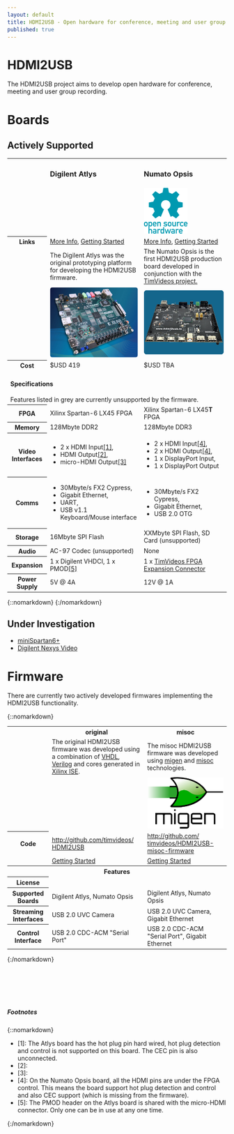 ```yaml
---
layout: default
title: HDMI2USB - Open hardware for conference, meeting and user group recording!
published: true
---
```


# HDMI2USB

The HDMI2USB project aims to develop open hardware for conference, meeting and
user group recording.

# Boards

## Actively Supported

<table class="boards">
 <tr class="name">
   <td>&nbsp;</td>
   <td class="atlys"><h3>Digilent Atlys</h3></td>
   <td class="opsis"><h3>Numato Opsis</h3></td>
 </tr>
 <tr class="open">
   <td>&nbsp;</td>
   <td class="atlys"></td>
   <td class="opsis">
<a href="https://github.com/timvideos/HDMI2USB-numato-opsis-hardware"
   alt="Fully Open Source, complete schematic and PCB avaliable.">
  <img src="/img/open-hardware.png">
</a>
   </td>
 </tr>
 <tr class="links">
   <th>Links</th>
   <td class="atlys">
<a href="" title="More information on your Digilent Atlys board.">More Info</a>, 
<a href="" title="Getting Started with your Digilent Atlys board.">Getting Started</a>
   </td>
   <td class="opsis">
<a href="" title="More information on your Numato Opsis board.">More Info</a>, 
<a href="" title="Getting Started with your Numato Opsis board.">Getting Started</a>
   </td>
 </tr>
 <tr class="desc">
   <td>&nbsp;</td>
   <td class="atlys">
The Digilent Atlys was the original prototyping platform for developing the
HDMI2USB firmware.
   </td>
   <td class="opsis">
The Numato Opsis is the first HDMI2USB production board developed in
conjunction with the <a href="http://code.timvideos.us/">TimVideos project.</a>
   </td>
 </tr>
 <tr class="picture">
   <td>&nbsp;</td>
   <td class="atlys"><img class="board-pic" src="/img/digilent-atlys.jpg"></td>
   <td class="opsis"><img class="board-pic" src="/img/numato-opsis.jpg"></td>
 </tr>

 <tr>
   <th>Cost</th>
   <td class="atlys">$USD 419</td>
   <td class="opsis">$USD TBA</td>
 </tr>

 <tr>
   <td colspan="3">
     <h4>Specifications</h4>
<span class="unsupported">Features listed in grey are currently unsupported by the firmware.</span>
   </td>
 </tr>

 <tr>
   <th>FPGA</th>
   <td class="atlys">Xilinx Spartan-6 LX45 FPGA</td>
   <td class="opsis">Xilinx Spartan-6 LX45<b>T</b> FPGA</td>
 </tr>
 <tr>
   <th>Memory</th>
   <td class="atlys">128Mbyte DDR2</td>
   <td class="opsis">128Mbyte DDR3</td>
 </tr>
 <tr>
   <th>Video Interfaces</th>
   <td class="atlys">
<ul>
  <li>2 x HDMI Input<a href="#atlys-hdmi-input" class="footnote">[1]</a>,</li>
  <li>HDMI Output<a href="#atlys-hdmi-output-1" class="footnote">[2]</a>,</li>
  <li>micro-HDMI Output<a href="#atlys-hdmi-output-1" class="footnote">[3]</a></li>
</ul>
   </td>
   <td class="opsis">
<ul>
 <li>2 x HDMI Input<a href="#opsis-hdmi" class="footnote">[4]</a>, </li>
 <li>2 x HDMI Output<a href="#opsis-hdmi" class="footnote">[4]</a>, </li>
 <li class="unsupported">1 x DisplayPort Input,</li>
 <li class="unsupported">1 x DisplayPort Output</li>
</ul>
   </td>
 </tr>
 <tr>
   <th>Comms</th>
   <td class="atlys">
<ul>
 <li>30Mbyte/s FX2 Cypress,</li>
 <li>Gigabit Ethernet,</li>
 <li>UART,</li> 
 <li class="unsupported">USB v1.1 Keyboard/Mouse interface</li>
</ul>
   </td>
   <td class="opsis">
<ul>
 <li>30Mbyte/s FX2 Cypress,</li>
 <li>Gigabit Ethernet,</li>
 <li class="unsupported">USB 2.0 OTG</li>
</ul>
   </td>
 </tr>
 <tr>
   <th>Storage</th>
   <td class="atlys">16Mbyte SPI Flash</td>
   <td class="opsis">XXMbyte SPI Flash, <span class="unsupported">SD Card (unsupported)</span></td>
 </tr>
 <tr>
   <th>Audio</th>
   <td class="atlys unsupported">AC-97 Codec (unsupported)</td>
   <td class="opsis">None</td>
 </tr>
 <tr>
   <th>Expansion</th>
   <td class="atlys">1 x Digilent VHDCI, 1 x PMOD<a href="#atlys-pmod" class="footnote">[5]</a></td>
   <td class="opsis">1 x <a href="">TimVideos FPGA Expansion Connector</a></td>
 </tr>
 <tr>
   <th>Power Supply</th>
   <td class="atlys">5V @ 4A</td>
   <td class="opsis">12V @ 1A</td>
 </tr>
</table>
{::nomarkdown}
{:/nomarkdown}

## Under Investigation

 * <a href="">miniSpartan6+</a>
 * <a href="">Digilent Nexys Video</a>



# Firmware


There are currently two actively developed firmwares implementing the HDMI2USB
functionality.


{::nomarkdown}
<table class="firmware">

 <tr class="name">
   <td>&nbsp;</td>
   <th class="fw-original">original</td>
   <th class="fw-misoc">misoc</td>
 </tr>

 <tr class="desc">
   <td>&nbsp;</td>
   <td class="fw-original">
The original HDMI2USB firmware was developed using a combination of 
<a href="">VHDL</a>, <a href="">Verilog</a> and cores generated in 
<a href="">Xilinx ISE<a/>.
   </td>
   <td>
The misoc HDMI2USB firmware was developed using <a href="">migen</a> and <a
href="">misoc</a> technologies.

   </td>
 </tr>

 <tr class="picture">
   <td>&nbsp;</td>
   <td class="fw-original"><img src=""></td>
   <td class="fw-misoc"><img src="img/misoc-logo.png"></td>
 </tr>

 <tr class="code">
   <th>Code</th>
   <td class="fw-original"><a href="http://github.com/timvideos/HDMI2USB">http://github.com/<wbr>timvideos/<wbr>HDMI2USB</a></td>
   <td class="fw-misoc"><a href="http://github.com/timvideos/HDMI2USB-misoc-firmware">http://github.com/<wbr>timvideos/<wbr>HDMI2USB-misoc-firmware</a></td>
 </tr>

 <tr class="links">
   <td>&nbsp;</td>
   <td class="fw-original">
<a href="" title="Getting Started with HDMI2USB Original Firmware">Getting Started</a>
   </td>
   <td class="fw-misoc">
<a href="" title="Getting Started with HDMI2USB misoc Firmware">Getting Started</a>
   </td>
 </tr>

 <tr>
   <th colspan=3>
     Features
   </th>
 </tr>
 <tr>
   <th>License</th>
   <td class="fw-original"></td>
   <td class="fw-misoc"></td>
 </tr>
 <tr>
   <th>Supported Boards</th>
   <td class="fw-original">Digilent Atlys, Numato Opsis</td>
   <td class="fw-misoc">Digilent Atlys, Numato Opsis</td>
 </tr>
 <tr>
   <th>Streaming Interfaces</th>
   <td class="fw-original">USB 2.0 UVC Camera</td>
   <td class="fw-misoc">USB 2.0 UVC Camera, Gigabit Ethernet</a>
 </tr>
 <tr>
   <th>Control Interface</th>
   <td class="fw-original">USB 2.0 CDC-ACM "Serial Port"</td>
   <td class="fw-misoc">USB 2.0 CDC-ACM "Serial Port", Gigabit Ethernet</a>
 </tr>
</table>
{:/nomarkdown}

<br>
<br>
<br>
<br>
<br>
<br>



##### Footnotes

{::nomarkdown}
<div class="footnotes">
 <ul>
  <li>[1]: <a name="atlys-hdmi-input"></a>
The Atlys board has the hot plug pin hard wired, hot plug detection and control
is not supported on this board. The CEC pin is also unconnected.
  </li>

  <li>[2]: <a name="atlys-hdmi-output1"></a>
  </li>

  <li>[3]: <a name="atlys-hdmi-output2"></a>
  </li> 

  <li>[4]: <a name="opsys-hdmi"></a>
On the Numato Opsis board, all the HDMI pins are under the FPGA control. This
means the board support hot plug detection and control and also CEC support
(which is missing from the firmware).
  </li>

  <li>[5]:<a name="atlys-pmod"></a>
The PMOD header on the Atlys board is shared with the micro-HDMI connector.
Only one can be in use at any one time.
  </li>

 </ul>
</div>
{:/nomarkdown}


